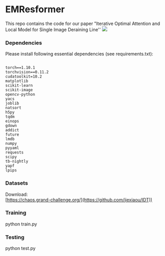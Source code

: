 # EMResformer
This repo contains the code for our paper "Iterative Optimal Attention and Local Model for Single Image Deraining Line''
![](https://github.com/ghfkahfk/EMResformer/main/framenetwork.png?raw=true) 

### Dependencies
Please install following essential dependencies (see requirements.txt):
```

torch==1.10.1
torchvision==0.11.2
cudatoolkit=10.2
matplotlib
scikit-learn
scikit-image
opencv-python
yacs
joblib
natsort
h5py
tqdm
einops
gdown
addict
future
lmdb
numpy
pyyaml
requests
scipy
tb-nightly
yapf
lpips
```

### Datasets
Download:  
[https://chaos.grand-challenge.org/](https://github.com/jiexiaou/IDT))   


### Training  
python train.py

### Testing
python test.py



